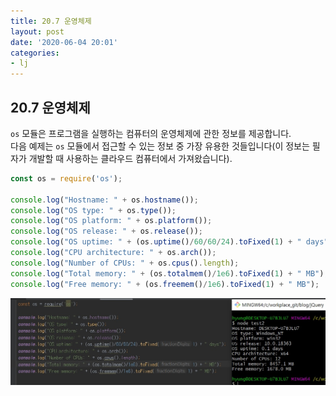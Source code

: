 ```yaml
---
title: 20.7 운영체제
layout: post
date: '2020-06-04 20:01'
categories:
- lj
---
```


## 20.7 운영체제

`os` 모듈은 프로그램을 실행하는 컴퓨터의 운영체제에 관한 정보를 제공합니다.  
다음 예제는 `os` 모듈에서 접근할 수 있는 정보 중 가장 유용한 것들입니다(이 정보는 필자가 개발할 때 
사용하는 클라우드 컴퓨터에서 가져왔습니다).

```javascript
const os = require('os');

console.log("Hostname: " + os.hostname());                                  // prometheus
console.log("OS type: " + os.type());                                       // Linux
console.log("OS platform: " + os.platform());                               // linux
console.log("OS release: " + os.release());                                 // 3.13.0-52-generic
console.log("OS uptime: " + (os.uptime()/60/60/24).toFixed(1) + " days");   // 80.3days
console.log("CPU architecture: " + os.arch());                              // x64
console.log("Number of CPUs: " + os.cpus().length);                         // 1
console.log("Total memory: " + (os.totalmem()/1e6).toFixed(1) + " MB");     // 1042.3 MB
console.log("Free memory: " + (os.freemem()/1e6).toFixed(1) + " MB");       // 195.8 MB
```

![](/static/img/learningjs/image200.jpg)













